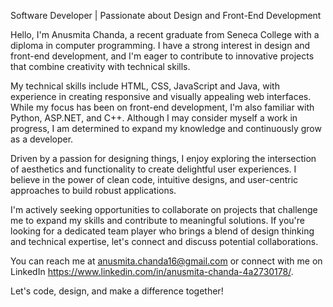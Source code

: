 Software Developer | Passionate about Design and Front-End Development

Hello, I'm Anusmita Chanda, a recent graduate from Seneca College with a diploma in computer programming. I have a strong interest in design and front-end development, and I'm eager to contribute to innovative projects that combine creativity with technical skills.

My technical skills include HTML, CSS, JavaScript and Java, with experience in creating responsive and visually appealing web interfaces. While my focus has been on front-end development, I'm also familiar with Python, ASP.NET, and C++. Although I may consider myself a work in progress, I am determined to expand my knowledge and continuously grow as a developer.

Driven by a passion for designing things, I enjoy exploring the intersection of aesthetics and functionality to create delightful user experiences. I believe in the power of clean code, intuitive designs, and user-centric approaches to build robust applications.

I'm actively seeking opportunities to collaborate on projects that challenge me to expand my skills and contribute to meaningful solutions. If you're looking for a dedicated team player who brings a blend of design thinking and technical expertise, let's connect and discuss potential collaborations.

You can reach me at anusmita.chanda16@gmail.com or connect with me on LinkedIn https://www.linkedin.com/in/anusmita-chanda-4a2730178/. 

Let's code, design, and make a difference together!

